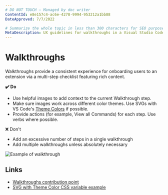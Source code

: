 ```yaml
---
# DO NOT TOUCH — Managed by doc writer
ContentId: e8e157c4-ac6e-4278-9994-953212a1bb88
DateApproved: 7/7/2022

# Summarize the whole topic in less than 300 characters for SEO purpose
MetaDescription: UX guidelines for walkthroughs in a Visual Studio Code extension.
---
```


# Walkthroughs

Walkthroughs provide a consistent experience for onboarding users to an extension via a multi-step checklist featuring rich content.

**✔️ Do**

- Use helpful images to add context to the current Walkthrough step.
- Make sure images work across different color themes. Use SVGs with VS Code's [Theme Colors](/api/references/theme-color) if possible.
- Provide actions (for example, View all Commands) for each step. Use verbs where possible.

❌ Don't

- Add an excessive number of steps in a single walkthrough
- Add multiple walkthroughs unless absolutely necessary

![Example of walkthrough](images/examples/walkthrough.png)

## Links

- [Walkthroughs contribution point](/api/references/contribution-points#contributes.walkthroughs)
- [SVG with Theme Color CSS variable example](https://github.com/microsoft/vscode/blob/a28eab68734e629c61590fae8c4b231c91f0eaaa/src/vs/workbench/contrib/welcomeGettingStarted/common/media/commandPalette.svg?short_path=52f2d6f#L11)
